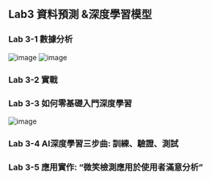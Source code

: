 ## Lab3 資料預測 &深度學習模型
### Lab 3-1 數據分析
![image](https://github.com/MinChunXie/WorkM/assets/100060507/5cafcc68-f855-4906-b12d-bc79feb9ce76)
![image](https://github.com/MinChunXie/WorkM/assets/100060507/b23101f4-7046-4909-a21c-6327c83e7b7f)
### Lab 3-2 實戰

### Lab 3-3 如何零基礎入門深度學習
![image](https://github.com/MinChunXie/WorkM/assets/100060507/960c091b-ea49-4e72-ad82-d6e697dda25a)
### Lab 3-4 AI深度學習三步曲: 訓練、驗證、測試

### Lab 3-5 應用實作:  “微笑檢測應用於使用者滿意分析”
